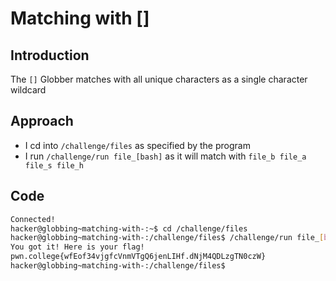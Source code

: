 # Matching with []
## Introduction
The `[]` Globber matches with all unique characters as a single character wildcard
## Approach
- I cd into `/challenge/files` as specified by the program
- I run `/challenge/run file_[bash]` as it will match with `file_b file_a file_s file_h`
## Code
```bash
Connected!
hacker@globbing~matching-with-:~$ cd /challenge/files
hacker@globbing~matching-with-:/challenge/files$ /challenge/run file_[bash]
You got it! Here is your flag!
pwn.college{wfEof34vjgfcVnmVTgQ6jenLIHf.dNjM4QDLzgTN0czW}
hacker@globbing~matching-with-:/challenge/files$
```
